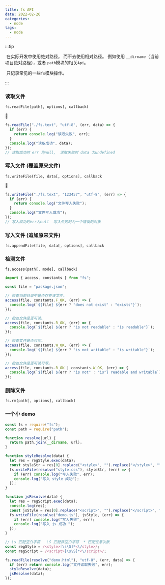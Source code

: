 ```yaml
---
title: fs API
date: 2022-02-26
categories:
  - node
tags:
  - node
---
```


:::tip

​ 在实际开发中使用绝对路径， 而不去使用相对路径。 例如使用 `__dirname`（当前项目绝对路径），或者 `path`模块的相关`Api`。

​ 只记录常见的一些`fs`模块操作。

:::

### **读取文件**

`fs.readFile(path[, options], callback)`

🌰

```js
fs.readFile("./fs.text", "utf-8", (err, data) => {
  if (err) {
    return console.log("读取失败", err);
  }
  console.log("读取成功", data);
});
// 读取成功时 err 为null,  读取失败时 data 为undefined
```

### **写入文件 (覆盖原来文件)**

`fs.writeFile(file, data[, options], callback`

🌰

```js
fs.writeFile("./fs.text", "123457", "utf-8", (err) => {
  if (err) {
    return console.log("文件写入失败");
  }
  console.log("文件写入成功");
});
// 写入成功时err为null  写入失败时为一个错误的对象
```

### **写入文件 (追加原来文件)**

`fs.appendFile(file, data[, options], callback`

### **检测文件**

`fs.access(path[, mode], callback)`

```js
import { access, constants } from "fs";

const file = "package.json";

// 检查当前目录中是否存在该文件。
access(file, constants.F_OK, (err) => {
  console.log(`${file} ${err ? "does not exist" : "exists"}`);
});

// 检查文件是否可读。
access(file, constants.R_OK, (err) => {
  console.log(`${file} ${err ? "is not readable" : "is readable"}`);
});

// 检查文件是否可写。
access(file, constants.W_OK, (err) => {
  console.log(`${file} ${err ? "is not writable" : "is writable"}`);
});

// 检查文件是否可读可写。
access(file, constants.R_OK | constants.W_OK, (err) => {
  console.log(`${file} ${err ? "is not" : "is"} readable and writable`);
});
```

### **删除文件**

`fs.rm(path[, options], callback)`

### **一个小 demo**

```js
const fs = require("fs");
const path = require("path");

function resolve(url) {
  return path.join(__dirname, url);
}

function styleResolve(data) {
  let res = regStyle.exec(data);
  const styleStr = res[0].replace("<style>", "").replace("</style>", "");
  fs.writeFile(resolve("style.css"), styleStr, (err) => {
    if (err) console.log("写入失败", err);
    console.log("写入 style 成功");
  });
}

function jsResolve(data) {
  let res = regScript.exec(data);
  console.log(res);
  const jsStyle = res[0].replace("<script>", "").replace("</script>", "");
  fs.writeFile(resolve("demo.js"), jsStyle, (err) => {
    if (err) console.log("写入失败", err);
    console.log("写入 js 成功 ");
  });
}

// \s 匹配空白字符   \S 匹配非空白字符  * 匹配任意次数
const regStyle = /<style>[\s\S]*<\/style>/;
const regScript = /<script>[\s\S]*<\/script>/;

fs.readFile(resolve("demo.html"), "utf-8", (err, data) => {
  if (err) return console.log("文件读取失败", err);
  styleResolve(data);
  jsResolve(data);
});
```
